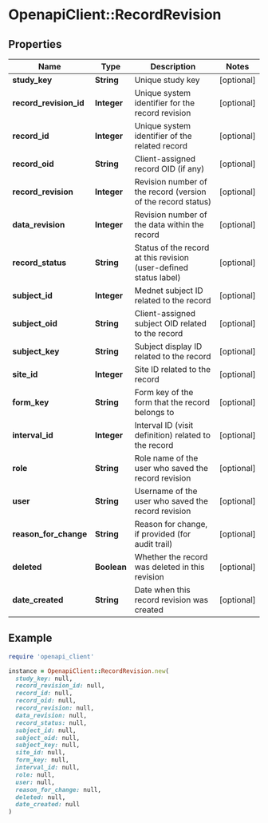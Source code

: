 # OpenapiClient::RecordRevision

## Properties

| Name | Type | Description | Notes |
| ---- | ---- | ----------- | ----- |
| **study_key** | **String** | Unique study key | [optional] |
| **record_revision_id** | **Integer** | Unique system identifier for the record revision | [optional] |
| **record_id** | **Integer** | Unique system identifier of the related record | [optional] |
| **record_oid** | **String** | Client-assigned record OID (if any) | [optional] |
| **record_revision** | **Integer** | Revision number of the record (version of the record status) | [optional] |
| **data_revision** | **Integer** | Revision number of the data within the record | [optional] |
| **record_status** | **String** | Status of the record at this revision (user-defined status label) | [optional] |
| **subject_id** | **Integer** | Mednet subject ID related to the record | [optional] |
| **subject_oid** | **String** | Client-assigned subject OID related to the record | [optional] |
| **subject_key** | **String** | Subject display ID related to the record | [optional] |
| **site_id** | **Integer** | Site ID related to the record | [optional] |
| **form_key** | **String** | Form key of the form that the record belongs to | [optional] |
| **interval_id** | **Integer** | Interval ID (visit definition) related to the record | [optional] |
| **role** | **String** | Role name of the user who saved the record revision | [optional] |
| **user** | **String** | Username of the user who saved the record revision | [optional] |
| **reason_for_change** | **String** | Reason for change, if provided (for audit trail) | [optional] |
| **deleted** | **Boolean** | Whether the record was deleted in this revision | [optional] |
| **date_created** | **String** | Date when this record revision was created | [optional] |

## Example

```ruby
require 'openapi_client'

instance = OpenapiClient::RecordRevision.new(
  study_key: null,
  record_revision_id: null,
  record_id: null,
  record_oid: null,
  record_revision: null,
  data_revision: null,
  record_status: null,
  subject_id: null,
  subject_oid: null,
  subject_key: null,
  site_id: null,
  form_key: null,
  interval_id: null,
  role: null,
  user: null,
  reason_for_change: null,
  deleted: null,
  date_created: null
)
```

